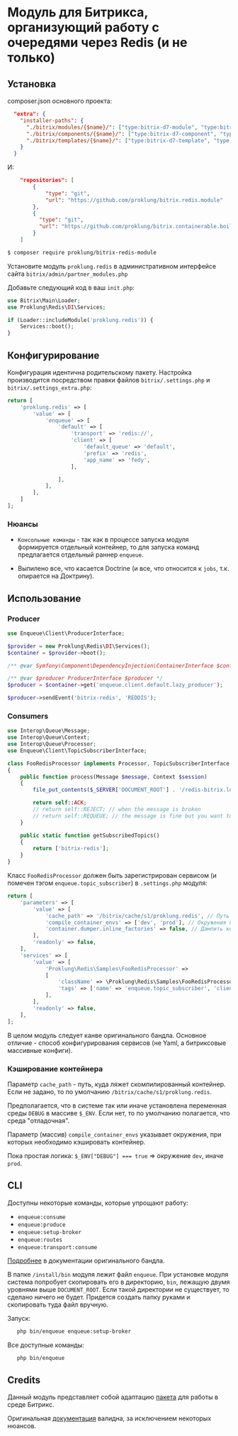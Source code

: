 # Модуль для Битрикса, организующий работу с очередями через Redis (и не только)

## Установка

composer.json основного проекта:

```json
  "extra": {
    "installer-paths": {
      "./bitrix/modules/{$name}/": ["type:bitrix-d7-module", "type:bitrix-module"],
      "./bitrix/components/{$name}/": ["type:bitrix-d7-component", "type:bitrix-component"],
      "./bitrix/templates/{$name}/": ["type:bitrix-d7-template", "type:bitrix-theme"]
    }
  }
```

И:

```json
    "repositories": [
        {
            "type": "git",
            "url": "https://github.com/proklung/bitrix.redis.module"
        },
        {
          "type": "git",
          "url": "https://github.com/proklung/bitrix.containerable.boilerplate"
        }
    ]
```

```bash
$ composer require proklung/bitrix-redis-module
```

Установите модуль `proklung.redis` в административном интерфейсе сайта `bitrix/admin/partner_modules.php`

Добавьте следующий код в ваш `init.php`:

```php
use Bitrix\Main\Loader;
use Proklung\Redis\DI\Services;

if (Loader::includeModule('proklung.redis')) {
    Services::boot();
}
```
## Конфигурирование

Конфигурация идентична родительскому пакету. Настройка производится посредством правки файлов `bitrix/.settings.php`
и `bitrix/.settings_extra.php`:

```php
return [
    'proklung.redis' => [
        'value' => [
            'enqueue' => [
                'default' => [
                    'transport' => 'redis://',
                    'client' => [
                        'default_queue' => 'default',
                        'prefix' => 'redis',
                        'app_name' => 'fedy',
                    ],

                ],
            ],
        ],
    ]
];
```

### Нюансы

- `Консольные команды` - так как в процессе запуска модуля формируется отдельный контейнер, то для запуска команд 
предлагается отдельный раннер `enqueue`.

- Выпилено все, что касается Doctrine (и все, что относится к `jobs`, т.к. опирается на Доктрину).

## Использование

### Producer

```php
use Enqueue\Client\ProducerInterface;

$provider = new Proklung\Redis\DI\Services();
$container = $provider->boot();

/** @var Symfony\Component\DependencyInjection\ContainerInterface $container */

/** @var $producer ProducerInterface $producer */
$producer = $container->get('enqueue.client.default.lazy_producer');

$producer->sendEvent('bitrix-redis', 'REDDIS');

```
### Consumers

```php
use Interop\Queue\Message;
use Interop\Queue\Context;
use Interop\Queue\Processor;
use Enqueue\Client\TopicSubscriberInterface;

class FooRedisProcessor implements Processor, TopicSubscriberInterface
{
    public function process(Message $message, Context $session)
    {
        file_put_contents($_SERVER['DOCUMENT_ROOT'] . '/redis-bitrix.log', $message->getBody());

        return self::ACK;
        // return self::REJECT; // when the message is broken
        // return self::REQUEUE; // the message is fine but you want to postpone processing
    }

    public static function getSubscribedTopics()
    {
        return ['bitrix-redis'];
    }
}
```

Класс `FooRedisProcessor` должен быть зарегистрирован сервисом (и помечен тэгом `enqueue.topic_subscriber`) 
в `.settings.php` модуля:

```php
return [
    'parameters' => [
        'value' => [
            'cache_path' => '/bitrix/cache/s1/proklung.redis', // Путь к закешированному контейнеру
            'compile_container_envs' => ['dev', 'prod'], // Окружения при которых компилировать контейнер
            'container.dumper.inline_factories' => false, // Дампить контейнер как одиночные файлы
        ],
        'readonly' => false,
    ],
    'services' => [
        'value' => [
            'Proklung\Redis\Samples\FooRedisProcessor' =>
            [
                'className' => \Proklung\Redis\Samples\FooRedisProcessor::class,
                'tags' => ['name' => 'enqueue.topic_subscriber', 'client' => 'default']
            ],
        ],
        'readonly' => false,
    ],
];
```

В целом модуль следует канве оригинального бандла. Основное отличие - способ конфигурирования сервисов (не Yaml, а битриксовые
 массивные конфиги).
 
### Кэширование контейнера

Параметр `cache_path` - путь, куда ляжет скомпилированный контейнер. Если не задано, то по умолчанию `/bitrix/cache/s1/proklung.redis`.

Предполагается, что в системе так или иначе установлена переменная среды `DEBUG` в массиве `$_ENV`. Если нет, то по умолчанию
 полагается, что среда "отладочная".
 
Параметр (массив) `compile_container_envs` указывает окружения, при которых необходимо кэшировать контейнер.

Пока простая логика: `$_ENV["DEBUG"] === true` => окружение `dev`, иначе `prod`. 

## CLI

Доступны некоторые команды, которые упрощают работу:

* `enqueue:consume`        
* `enqueue:produce`        
* `enqueue:setup-broker`
* `enqueue:routes`   
* `enqueue:transport:consume`

[Подробнее](https://php-enqueue.github.io/bundle/cli_commands/) в документации оригинального бандла.

В папке `/install/bin` модуля лежит файл `enqueue`. При установке модуля система попробует скопировать его в директорию,
`bin`, лежащую двумя уровнями выше `DOCUMENT_ROOT`. Если такой директории не существует, то сделано ничего не будет. Придется
создать папку руками и скопировать туда файл вручную. 

Запуск:

```bash
   php bin/enqueue enqueue:setup-broker
```

Все доступные команды:

```bash
   php bin/enqueue
```

## Credits

Данный модуль представляет собой адаптацию [пакета](https://github.com/php-enqueue/enqueue-bundle) для работы
в среде Битрикс.

Оригинальная [документация](https://php-enqueue.github.io/symfony) валидна, за исключением некоторых нюансов.